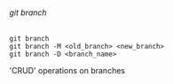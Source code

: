 ###### git branch

    git branch
    git branch -M <old_branch> <new_branch>
    git branch -D <branch_name>

'CRUD' operations on branches

